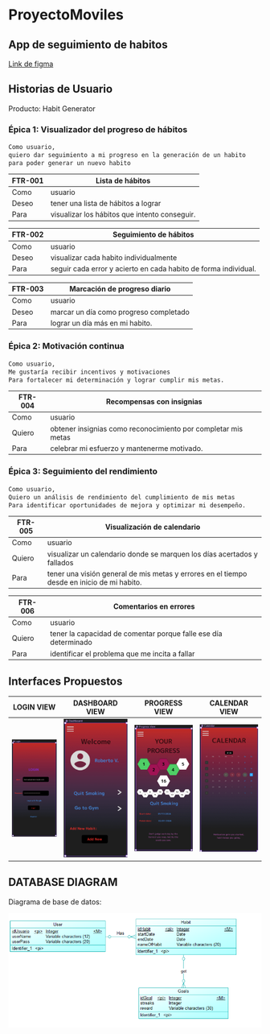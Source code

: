 # ProyectoMoviles
## App de seguimiento de habitos
[Link de figma](https://www.figma.com/file/nyhco2SvP9uky9Zf1qr9HW/Untitled?type=design&node-id=4-69&mode=design&t=kvIZvCGjbTx8CYUt-0)

## Historias de Usuario

Producto: Habit Generator

### Épica 1: Visualizador del progreso de hábitos

    Como usuario,
    quiero dar seguimiento a mi progreso en la generación de un habito
    para poder generar un nuevo habito

|FTR-001| Lista de hábitos|
|-------|-----------------|
|Como |usuario|
|Deseo| tener una lista de hábitos a lograr|
|Para |visualizar los hábitos que intento conseguir.|

|FTR-002| Seguimiento de hábitos|
|-------|-----------------|
|Como |usuario|
|Deseo| visualizar cada habito individualmente|
|Para |seguir cada error y acierto en cada habito de forma individual.|

|FTR-003| Marcación de progreso diario|
|-------|-----------------|
|Como |usuario|
|Deseo |marcar un día como progreso completado|
|Para| lograr un día más en mi habito.|

### Épica 2: Motivación continua

    Como usuario,
    Me gustaría recibir incentivos y motivaciones
    Para fortalecer mi determinación y lograr cumplir mis metas.

|FTR-004|Recompensas con insignias|
|-------|-----------------|
|Como |usuario|
|Quiero |obtener insignias como reconocimiento por completar mis metas|
|Para |celebrar mi esfuerzo y mantenerme motivado.|

### Épica 3: Seguimiento del rendimiento

    Como usuario,
    Quiero un análisis de rendimiento del cumplimiento de mis metas
    Para identificar oportunidades de mejora y optimizar mi desempeño.

|FTR-005| Visualización de calendario|
|-------|-----------------|
|Como|usuario|
|Quiero| visualizar un calendario donde se marquen los días acertados y fallados|
|Para| tener una visión general de mis metas y errores en el tiempo desde en inicio de mi habito.|

|FTR-006 |Comentarios en errores|
|-------|-----------------|
|Como |usuario|
|Quiero| tener la capacidad de comentar porque falle ese día determinado|
|Para| identificar el problema que me incita a fallar|

## Interfaces Propuestos

| LOGIN VIEW|DASHBOARD VIEW|PROGRESS VIEW|CALENDAR VIEW|
|-----------|--------------|-------------|-------------|
|![Login](Images/Login.png)|![Dashboard](Images/Dashboard.png)|![Progress View](Images/ProgressView.png)|![Calendar](Images/Calendar.png)|
## DATABASE DIAGRAM
Diagrama de base de datos:

![Diagrama BD](Images/DiagramaBD.png)

